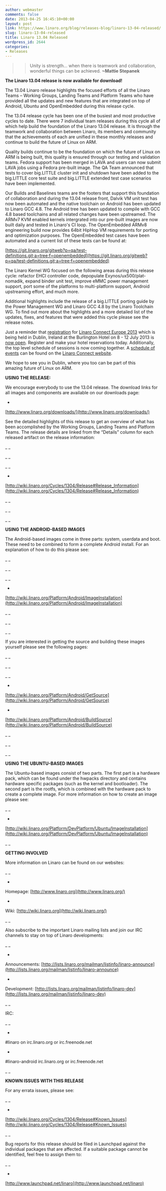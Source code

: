 ```yaml
---
author: webmaster
comments: false
date: 2013-04-25 16:45:10+00:00
layout: post
link: https://www.linaro.org/blog/releases-blog/linaro-13-04-released/
slug: linaro-13-04-released
title: Linaro 13.04 Released
wordpress_id: 2644
categories:
- Releases
---
```


<blockquote>

> 
> Unity is strength... when there is teamwork and collaboration, wonderful things can be achieved. **~Mattie Stepanek**
> 
> 
</blockquote>




**The Linaro 13.04 release is now available for download!**




The 13.04 Linaro release highlights the focused efforts of all the Linaro Teams – Working Groups, Landing Teams and Platform Teams who have provided all the updates and new features that are integrated on top of Android, Ubuntu and OpenEmbedded during this release cycle.




The 13.04 release cycle has been one of the busiest and most productive cycles to date. There were 7 individual team releases during this cycle all of which help build the foundation of the Linaro 13.04 release. It is through the teamwork and collaboration between Linaro, its members and community that the achievements of each are unified in these monthly releases and continue to build the future of Linux on ARM.




Quality builds continue to be the foundation on which the future of Linux on ARM is being built, this quality is ensured through our testing and validation teams. Fedora support has been merged in LAVA and users can now submit LAVA jobs using a Fedora pre-built image. The QA Team announced that tests to cover big.LITTLE cluster init and shutdown have been added to the big.LITTLE core test suite and big.LITTLE extended test case scenarios have been implemented.




Our Builds and Baselines teams are the footers that support this foundation of collaboration and during the 13.04 release front, Dalvik VM unit test has now been automated and the native toolchain on Android has been updated to Linaro GCC 4.8. The Android tree has been updated to compile with GCC 4.8 based toolchains and all related changes have been upstreamed. The ARMv7 KVM enabled kernels intergrated into our pre-built images are now built daily and tested in Linaro's CI loop. The OpenEmbedded ARMv8 engineering build now provides 64bit HipHop VM requirements for porting and optimization purposes. The OpenEmbedded test cases have been automated and a current list of these tests can be found at:




[https://git.linaro.org/gitweb?p=qa/test-definitions.git;a=tree;f=openembedded](https://git.linaro.org/gitweb?p=qa/test-definitions.git;a=tree;f=openembedded)




The Linaro Kernel WG focused on the following areas during this release cycle: refactor EHCI controller code, depopulate Exynos/ux500/plat-nomadik, expand binder unit test, improve eMMC power management support, port some of the platforms to multi-platform support, Android upstreaming effort, and much more.




Additional highlights include the release of a big.LITTLE porting guide by the Power Management WG and Linaro GCC 4.8 by the Linaro Toolchain WG. To find out more about the highlights and a more detailed list of the updates, fixes, and features that were added this cycle please see the release notes.




Just a reminder that [registration](http://linaroconnect-lce13-eorg.eventbrite.com/) for [Linaro Connect Europe 2013](http://www.linaro.org/connect) which is being held in Dublin, Ireland at the Burlington Hotel on 8 - 12 July 2013 is [now open](http://linaroconnect-lce13-eorg.eventbrite.com/). Register and make your hotel reservations today. Additionally, the top level schedule of sessions is now coming together. A [schedule of events](http://lce-13.zerista.com/event?event_order=start&event_page=1&owner=other&owner_id=453800) can be found on the [Linaro Connect website](http://www.linaro.org/connect/).




We hope to see you in Dublin, where you too can be part of this amazing future of Linux on ARM.




**USING THE RELEASE:**




We encourage everybody to use the 13.04 release. The download links for all images and components are available on our downloads page:






	
  * 


[http://www.linaro.org/downloads/](http://www.linaro.org/downloads/)





See the detailed highlights of this release to get an overview of what has been accomplished by the Working Groups, Landing Teams and Platform Teams. The release details are linked from the “Details” column for each released artifact on the release information:

_ _

_ _

_ _



	
  * 


[http://wiki.linaro.org/Cycles/1304/Release#Release_Information](http://wiki.linaro.org/Cycles/1304/Release#Release_Information)





_ _

_ _

_ _


**USING THE ANDROID-BASED IMAGES**




The Android-based images come in three parts: system, userdata and boot. These need to be combined to form a complete Android install. For an explanation of how to do this please see:


_ _

_ _

_ _



	
  * 


[http://wiki.linaro.org/Platform/Android/ImageInstallation](http://wiki.linaro.org/Platform/Android/ImageInstallation)





_ _

_ _

_ _


If you are interested in getting the source and building these images yourself please see the following pages:


_ _

_ _

_ _



	
  * 


[http://wiki.linaro.org/Platform/Android/GetSource](http://wiki.linaro.org/Platform/Android/GetSource)






	
  * 


[http://wiki.linaro.org/Platform/Android/BuildSource](http://wiki.linaro.org/Platform/Android/BuildSource)





_ _

_ _

_ _


**USING THE UBUNTU-BASED IMAGES**




The Ubuntu-based images consist of two parts. The first part is a hardware pack, which can be found under the hwpacks directory and contains hardware specific packages (such as the kernel and bootloader). The second part is the rootfs, which is combined with the hardware pack to create a complete image. For more information on how to create an image please see:


_ _



	
  * 


[http://wiki.linaro.org/Platform/DevPlatform/Ubuntu/ImageInstallation](http://wiki.linaro.org/Platform/DevPlatform/Ubuntu/ImageInstallation)





_ _


**GETTING INVOLVED**




More information on Linaro can be found on our websites:


_ _



	
  * 


Homepage: [http://www.linaro.org](http://www.linaro.org/)






	
  * 


Wiki: [http://wiki.linaro.org](http://wiki.linaro.org/)





_ _


Also subscribe to the important Linaro mailing lists and join our IRC channels to stay on top of Linaro developments:


_ _



	
  * 


Announcements: [http://lists.linaro.org/mailman/listinfo/linaro-announce](http://lists.linaro.org/mailman/listinfo/linaro-announce)






	
  * 


Development: [http://lists.linaro.org/mailman/listinfo/linaro-dev](http://lists.linaro.org/mailman/listinfo/linaro-dev)





_ _


IRC:


_ _



	
  * 


#linaro on irc.linaro.org or irc.freenode.net






	
  * 


#linaro-android irc.linaro.org or irc.freenode.net





_ _


**KNOWN ISSUES WITH THIS RELEASE**




For any errata issues, please see:


_ _



	
  * 


[http://wiki.linaro.org/Cycles/1304/Release#Known_Issues](http://wiki.linaro.org/Cycles/1304/Release#Known_Issues)





_ _


Bug reports for this release should be filed in Launchpad against the individual packages that are affected. If a suitable package cannot be identified, feel free to assign them to:


_ _



	
  * 


[http://www.launchpad.net/linaro](http://www.launchpad.net/linaro)





